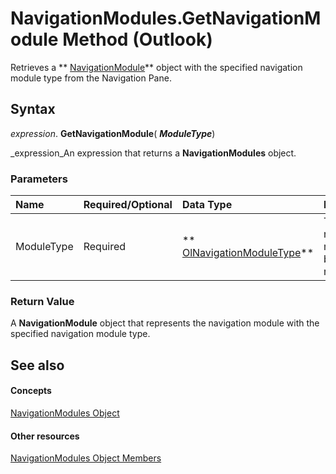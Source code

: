 
# NavigationModules.GetNavigationModule Method (Outlook)

Retrieves a  ** [NavigationModule](76565eaf-1e64-f5d4-b90f-ba156863802c.md)** object with the specified navigation module type from the Navigation Pane.


## Syntax

 _expression_. **GetNavigationModule**( **_ModuleType_**)

 _expression_An expression that returns a  **NavigationModules** object.


### Parameters



|**Name**|**Required/Optional**|**Data Type**|**Description**|
|:-----|:-----|:-----|:-----|
|ModuleType|Required| ** [OlNavigationModuleType](2140a094-6bee-aba1-03cd-71fa2c55842e.md)**|The type of navigation module to be retrieved.|

### Return Value

A  **NavigationModule** object that represents the navigation module with the specified navigation module type.


## See also


#### Concepts


 [NavigationModules Object](4b0743d3-0a21-488c-27b2-31ae07129a61.md)
#### Other resources


 [NavigationModules Object Members](48fe7aeb-514d-17fd-1f2e-a96d5cc43105.md)
